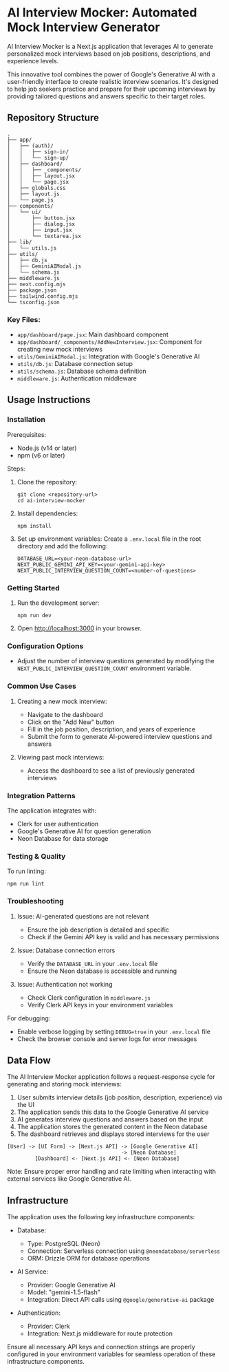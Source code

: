 # AI Interview Mocker: Automated Mock Interview Generator

AI Interview Mocker is a Next.js application that leverages AI to generate personalized mock interviews based on job positions, descriptions, and experience levels.

This innovative tool combines the power of Google's Generative AI with a user-friendly interface to create realistic interview scenarios. It's designed to help job seekers practice and prepare for their upcoming interviews by providing tailored questions and answers specific to their target roles.

## Repository Structure

```
.
├── app/
│   ├── (auth)/
│   │   ├── sign-in/
│   │   └── sign-up/
│   ├── dashboard/
│   │   ├── _components/
│   │   ├── layout.jsx
│   │   └── page.jsx
│   ├── globals.css
│   ├── layout.js
│   └── page.js
├── components/
│   └── ui/
│       ├── button.jsx
│       ├── dialog.jsx
│       ├── input.jsx
│       └── textarea.jsx
├── lib/
│   └── utils.js
├── utils/
│   ├── db.js
│   ├── GeminiAIModal.js
│   └── schema.js
├── middleware.js
├── next.config.mjs
├── package.json
├── tailwind.config.mjs
└── tsconfig.json
```

### Key Files:

- `app/dashboard/page.jsx`: Main dashboard component
- `app/dashboard/_components/AddNewInterview.jsx`: Component for creating new mock interviews
- `utils/GeminiAIModal.js`: Integration with Google's Generative AI
- `utils/db.js`: Database connection setup
- `utils/schema.js`: Database schema definition
- `middleware.js`: Authentication middleware

## Usage Instructions

### Installation

Prerequisites:
- Node.js (v14 or later)
- npm (v6 or later)

Steps:
1. Clone the repository:
   ```
   git clone <repository-url>
   cd ai-interview-mocker
   ```
2. Install dependencies:
   ```
   npm install
   ```
3. Set up environment variables:
   Create a `.env.local` file in the root directory and add the following:
   ```
   DATABASE_URL=<your-neon-database-url>
   NEXT_PUBLIC_GEMINI_API_KEY=<your-gemini-api-key>
   NEXT_PUBLIC_INTERVIEW_QUESTION_COUNT=<number-of-questions>
   ```

### Getting Started

1. Run the development server:
   ```
   npm run dev
   ```
2. Open [http://localhost:3000](http://localhost:3000) in your browser.

### Configuration Options

- Adjust the number of interview questions generated by modifying the `NEXT_PUBLIC_INTERVIEW_QUESTION_COUNT` environment variable.

### Common Use Cases

1. Creating a new mock interview:
   - Navigate to the dashboard
   - Click on the "Add New" button
   - Fill in the job position, description, and years of experience
   - Submit the form to generate AI-powered interview questions and answers

2. Viewing past mock interviews:
   - Access the dashboard to see a list of previously generated interviews

### Integration Patterns

The application integrates with:
- Clerk for user authentication
- Google's Generative AI for question generation
- Neon Database for data storage

### Testing & Quality

To run linting:
```
npm run lint
```

### Troubleshooting

1. Issue: AI-generated questions are not relevant
   - Ensure the job description is detailed and specific
   - Check if the Gemini API key is valid and has necessary permissions

2. Issue: Database connection errors
   - Verify the `DATABASE_URL` in your `.env.local` file
   - Ensure the Neon database is accessible and running

3. Issue: Authentication not working
   - Check Clerk configuration in `middleware.js`
   - Verify Clerk API keys in your environment variables

For debugging:
- Enable verbose logging by setting `DEBUG=true` in your `.env.local` file
- Check the browser console and server logs for error messages

## Data Flow

The AI Interview Mocker application follows a request-response cycle for generating and storing mock interviews:

1. User submits interview details (job position, description, experience) via the UI
2. The application sends this data to the Google Generative AI service
3. AI generates interview questions and answers based on the input
4. The application stores the generated content in the Neon database
5. The dashboard retrieves and displays stored interviews for the user

```
[User] -> [UI Form] -> [Next.js API] -> [Google Generative AI]
                                     -> [Neon Database]
         [Dashboard] <- [Next.js API] <- [Neon Database]
```

Note: Ensure proper error handling and rate limiting when interacting with external services like Google Generative AI.

## Infrastructure

The application uses the following key infrastructure components:

- Database:
  - Type: PostgreSQL (Neon)
  - Connection: Serverless connection using `@neondatabase/serverless`
  - ORM: Drizzle ORM for database operations

- AI Service:
  - Provider: Google Generative AI
  - Model: "gemini-1.5-flash"
  - Integration: Direct API calls using `@google/generative-ai` package

- Authentication:
  - Provider: Clerk
  - Integration: Next.js middleware for route protection

Ensure all necessary API keys and connection strings are properly configured in your environment variables for seamless operation of these infrastructure components.